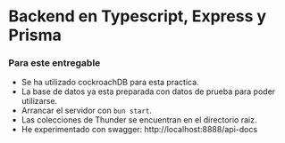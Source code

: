 # Backend en Typescript, Express y Prisma

### Para este entregable

- Se ha utilizado cockroachDB para esta practica.
- La base de datos ya esta preparada con datos de prueba para poder utilizarse.
- Arrancar el servidor con `bun start`.
- Las colecciones de Thunder se encuentran en el directorio raiz.
- He experimentado con swagger: http://localhost:8888/api-docs 